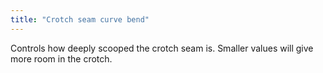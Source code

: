 ```yaml
---
title: "Crotch seam curve bend"
---
```


Controls how deeply scooped the crotch seam is. Smaller values will give more room in the crotch.
